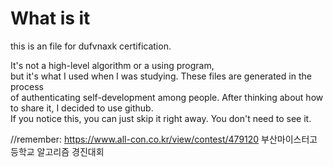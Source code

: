 # What is it
this is an file for dufvnaxk certification.  
  
It's not a high-level algorithm or a using program,  
but it's what I used when I was studying. These files are generated in the process  
of authenticating self-development among people. After thinking about how to share it, I decided to use github.  
If you notice this, you can just skip it right away. You don't need to see it.

//remember: https://www.all-con.co.kr/view/contest/479120 부산마이스터고등학교 알고리즘 경진대회
